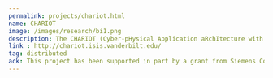 ```yaml
---
permalink: projects/chariot.html
name: CHARIOT
image: /images/research/bi1.png
description: The CHARIOT (Cyber-pHysical Application aRchItecture with Objective-based reconfiguraTion) project, aims to address the challenges stemming from the need to resolve various challenges within extensible CPS found in smart Cities. CHARIOT is an application architecture that enables design, analysis, deployment, and maintenance of extensible CPS by using a novel design-time modeling tool and run-time computation infrastructure. In addition to physical properties, timing properties and resource requirements, CHARIOT also considers heterogeneity and resilience of these systems. The CHARIOT design environment follows a modular objective decomposition approach for developing and managing the system. Each objective is mapped to one or more data workflows implemented by different software components. This function to component association enables us to assess the impact of individual failures on the system objectives. The runtime architecture of CHARIOT provides a universal cyber-physical component model that allows distributed CPS applications to be constructed using software components and hardware devices without being tied down to any specific platform or middleware. It extends the principles of health management, software fault tolerance and goal based design.
link : http://chariot.isis.vanderbilt.edu/
tag: distributed 
ack: This project has been supported in part by a grant from Siemens Corporate Technology and in part by the National Science Foundation grant CNS-1528799
---
```

